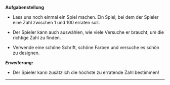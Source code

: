
**Aufgabenstellung**

- Lass uns noch einmal ein Spiel machen. Ein Spiel, bei dem der Spieler eine Zahl zwischen 1 und 100 erraten soll. 
- Der Spieler kann auch auswählen, wie viele Versuche er braucht, um die richtige Zahl zu finden.

- Verwende eine schöne Schrift, schöne Farben und versuche es schön zu designen.

_<b>Erweiterung:</b>_

-   Der Spieler kann zusätzlich die höchste zu erratende Zahl bestimmen!

---